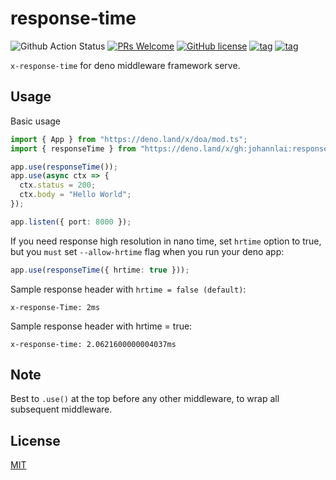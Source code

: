 # response-time
![Github Action Status](https://github.com/JohannLai/response-time/workflows/build/badge.svg)
[![PRs Welcome](https://img.shields.io/badge/PRs-welcome-brightgreen.svg?style=flat-square)](http://makeapullrequest.com)
[![GitHub license](https://img.shields.io/github/license/JohannLai/response-time)](https://github.com/JohannLai/response-time/blob/master/LICENSE)
[![tag](https://img.shields.io/badge/deno->=1.1.3-green.svg)](https://github.com/denoland/deno)
[![tag](https://img.shields.io/badge/std-0.59.0-green.svg)](https://github.com/denoland/deno)

`x-response-time` for deno middleware framework serve.

## Usage

Basic usage

```ts
import { App } from "https://deno.land/x/doa/mod.ts";
import { responseTime } from "https://deno.land/x/gh:johannlai:response-time/mod.ts";

app.use(responseTime());
app.use(async ctx => {
  ctx.status = 200;
  ctx.body = "Hello World";
});

app.listen({ port: 8000 });
```

If you need response high resolution in nano time, set `hrtime` option to true, but you `must` set `--allow-hrtime` flag when you run your deno app:
```ts
app.use(responseTime({ hrtime: true }));
```

Sample response header with `hrtime = false (default)`:
```
x-response-Time: 2ms
```

Sample response header with hrtime = true:

```
x-response-time: 2.0621600000004037ms
```
## Note

Best to `.use()` at the top before any other middleware, to wrap all subsequent middleware.


## License

[MIT](https://github.com/JohannLai/response-time/blob/master/LICENSE)

